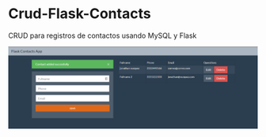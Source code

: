 # Crud-Flask-Contacts
CRUD para registros de contactos usando MySQL y Flask

![Alt text](https://github.com/Zokler/Crud-Flask-Contacts/blob/master/captura.png "Captura del sitio")
